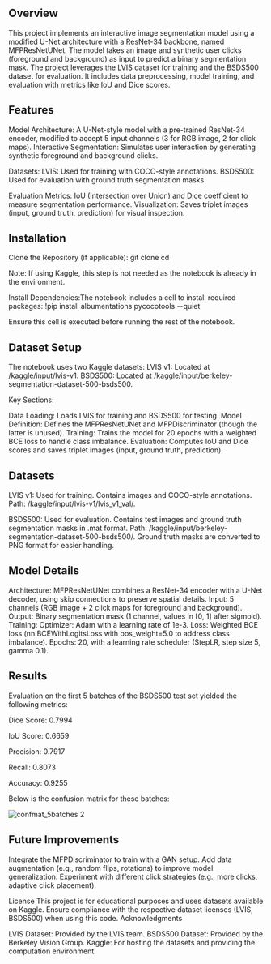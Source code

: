 ## Overview 
This project implements an interactive image segmentation model using a modified U-Net architecture with a ResNet-34 backbone, named MFPResNetUNet. The model takes an image and synthetic user clicks (foreground and background) as input to predict a binary segmentation mask. The project leverages the LVIS dataset for training and the BSDS500 dataset for evaluation. It includes data preprocessing, model training, and evaluation with metrics like IoU and Dice scores.

##  Features

Model Architecture: A U-Net-style model with a pre-trained ResNet-34 encoder, modified to accept 5 input channels (3 for RGB image, 2 for click maps).
Interactive Segmentation: Simulates user interaction by generating synthetic foreground and background clicks.

Datasets:
LVIS: Used for training with COCO-style annotations.
BSDS500: Used for evaluation with ground truth segmentation masks.


Evaluation Metrics: IoU (Intersection over Union) and Dice coefficient to measure segmentation performance.
Visualization: Saves triplet images (input, ground truth, prediction) for visual inspection.

## Installation

Clone the Repository (if applicable):
git clone <repository-url>
cd <repository-directory>

Note: If using Kaggle, this step is not needed as the notebook is already in the environment.

Install Dependencies:The notebook includes a cell to install required packages:
!pip install albumentations pycocotools --quiet

Ensure this cell is executed before running the rest of the notebook.

##  Dataset Setup

The notebook uses two Kaggle datasets:
LVIS v1: Located at /kaggle/input/lvis-v1.
BSDS500: Located at /kaggle/input/berkeley-segmentation-dataset-500-bsds500.

Key Sections:

Data Loading: Loads LVIS for training and BSDS500 for testing.
Model Definition: Defines the MFPResNetUNet and MFPDiscriminator (though the latter is unused).
Training: Trains the model for 20 epochs with a weighted BCE loss to handle class imbalance.
Evaluation: Computes IoU and Dice scores and saves triplet images (input, ground truth, prediction).


## Datasets

LVIS v1:
Used for training.
Contains images and COCO-style annotations.
Path: /kaggle/input/lvis-v1/lvis_v1_val/.


BSDS500:
Used for evaluation.
Contains test images and ground truth segmentation masks in .mat format.
Path: /kaggle/input/berkeley-segmentation-dataset-500-bsds500/.
Ground truth masks are converted to PNG format for easier handling.



## Model Details

Architecture: MFPResNetUNet combines a ResNet-34 encoder with a U-Net decoder, using skip connections to preserve spatial details.
Input: 5 channels (RGB image + 2 click maps for foreground and background).
Output: Binary segmentation mask (1 channel, values in [0, 1] after sigmoid).
Training:
Optimizer: Adam with a learning rate of 1e-3.
Loss: Weighted BCE loss (nn.BCEWithLogitsLoss with pos_weight=5.0 to address class imbalance).
Epochs: 20, with a learning rate scheduler (StepLR, step size 5, gamma 0.1).


## Results

Evaluation on the first 5 batches of the BSDS500 test set yielded the following metrics:

Dice Score: 0.7994

IoU Score: 0.6659

Precision: 0.7917

Recall: 0.8073

Accuracy: 0.9255

Below is the confusion matrix for these batches:


![confmat_5batches 2](https://github.com/user-attachments/assets/06f89d77-f330-42b7-b586-d25149f9fafc)


## Future Improvements

Integrate the MFPDiscriminator to train with a GAN setup.
Add data augmentation (e.g., random flips, rotations) to improve model generalization.
Experiment with different click strategies (e.g., more clicks, adaptive click placement).

License
This project is for educational purposes and uses datasets available on Kaggle. Ensure compliance with the respective dataset licenses (LVIS, BSDS500) when using this code.
Acknowledgments

LVIS Dataset: Provided by the LVIS team.
BSDS500 Dataset: Provided by the Berkeley Vision Group.
Kaggle: For hosting the datasets and providing the computation environment.

